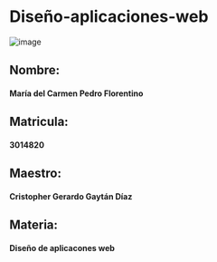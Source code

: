 # Diseño-aplicaciones-web
![image](https://github.com/Maricarmen25/Dise-o-aplicaciones-web/assets/157861060/d7574421-3e16-40cd-bf50-bedac0aa9295)
## Nombre:
#### María del Carmen Pedro Florentino	
## Matricula:
#### 3014820
## Maestro:
#### Cristopher Gerardo Gaytán Díaz	
## Materia:
#### Diseño de aplicacones web







